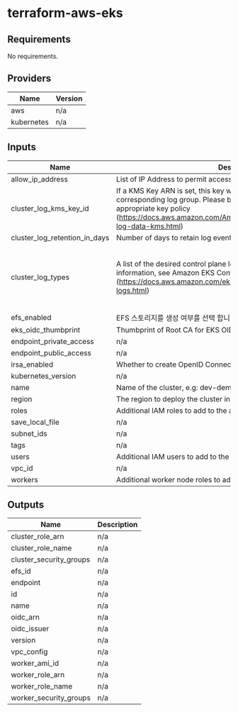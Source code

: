 # terraform-aws-eks

## Requirements

No requirements.

## Providers

| Name | Version |
|------|---------|
| aws | n/a |
| kubernetes | n/a |

## Inputs

| Name | Description | Type | Default | Required |
|------|-------------|------|---------|:--------:|
| allow\_ip\_address | List of IP Address to permit access. | `list(string)` | `[]` | no |
| cluster\_log\_kms\_key\_id | If a KMS Key ARN is set, this key will be used to encrypt the corresponding log group. Please be sure that the KMS Key has an appropriate key policy (https://docs.aws.amazon.com/AmazonCloudWatch/latest/logs/encrypt-log-data-kms.html) | `string` | `""` | no |
| cluster\_log\_retention\_in\_days | Number of days to retain log events. Default retention - 90 days. | `number` | `14` | no |
| cluster\_log\_types | A list of the desired control plane logging to enable. For more information, see Amazon EKS Control Plane Logging documentation (https://docs.aws.amazon.com/eks/latest/userguide/control-plane-logs.html) | `list(string)` | <pre>[<br>  "api",<br>  "audit",<br>  "authenticator",<br>  "controllerManager",<br>  "scheduler"<br>]</pre> | no |
| efs\_enabled | EFS 스토리지를 생성 여부를 선택 합니다. | `bool` | `false` | no |
| eks\_oidc\_thumbprint | Thumbprint of Root CA for EKS OIDC, Valid until 2037 | `string` | `"9e99a48a9960b14926bb7f3b02e22da2b0ab7280"` | no |
| endpoint\_private\_access | n/a | `bool` | `true` | no |
| endpoint\_public\_access | n/a | `bool` | `false` | no |
| irsa\_enabled | Whether to create OpenID Connect Provider for EKS to enable IRSA | `bool` | `true` | no |
| kubernetes\_version | n/a | `string` | `"1.18"` | no |
| name | Name of the cluster, e.g: dev-demo-eks | `any` | n/a | yes |
| region | The region to deploy the cluster in, e.g: us-east-1 | `any` | n/a | yes |
| roles | Additional IAM roles to add to the aws-auth configmap. | `list` | `[]` | no |
| save\_local\_file | n/a | `bool` | `false` | no |
| subnet\_ids | n/a | `list(string)` | `[]` | no |
| tags | n/a | `map(string)` | `{}` | no |
| users | Additional IAM users to add to the aws-auth configmap. | `list` | `[]` | no |
| vpc\_id | n/a | `string` | `""` | no |
| workers | Additional worker node roles to add to the aws-auth configmap. | `list(string)` | `[]` | no |

## Outputs

| Name | Description |
|------|-------------|
| cluster\_role\_arn | n/a |
| cluster\_role\_name | n/a |
| cluster\_security\_groups | n/a |
| efs\_id | n/a |
| endpoint | n/a |
| id | n/a |
| name | n/a |
| oidc\_arn | n/a |
| oidc\_issuer | n/a |
| version | n/a |
| vpc\_config | n/a |
| worker\_ami\_id | n/a |
| worker\_role\_arn | n/a |
| worker\_role\_name | n/a |
| worker\_security\_groups | n/a |
